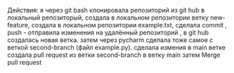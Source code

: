 Действия:
я через git bash клонировала репозиторий из git hub в локальный репозиторый, 
создала в локальном репозитории ветку new-feature, 
создала в локальном репозитории example.txt, 
сделала commit , push - отправила изменения на удалённый репозиторий , 
в git hub создалась новая ветка.
затем через pycharm сделала тоже самое с веткой second-branch (файл example.py). 
сделала измения в main ветке
создала pull request из ветки second-branch в ветку main 
затем Merge pull request
